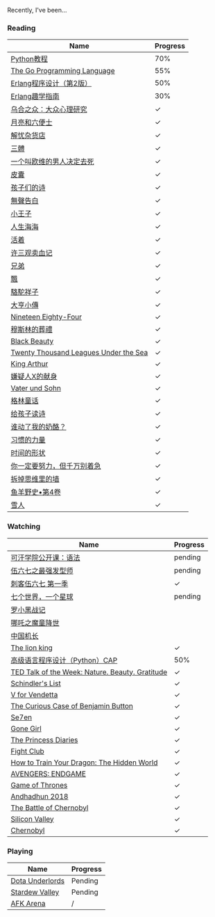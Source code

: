 Recently, I've been...

### Reading


| Name | Progress  |
| --- | --- |
| [Python教程][1]| 70% |
| [The Go Programming Language][2] | 55% |
| [Erlang程序设计（第2版）][3]| 50% |
| [Erlang趣学指南][4]| 30%|
| [乌合之众：大众心理研究](https://zh.wikipedia.org/wiki/乌合之众：大众心理研究)|&#10003;|
| [月亮和六便士](https://zh.wikipedia.org/wiki/%E6%9C%88%E4%BA%AE%E5%92%8C%E5%85%AD%E4%BE%BF%E5%A3%AB)|&#10003; |
| [解忧杂货店](https://book.douban.com/subject/25862578/)| &#10003; |
| [三體](https://zh.wikipedia.org/wiki/%E4%B8%89%E4%BD%93_(%E5%B0%8F%E8%AF%B4))| &#10003;|
| [一个叫欧维的男人决定去死](https://book.douban.com/subject/26672693/)| &#10003; |
| [皮囊](https://book.douban.com/subject/26278687/)| &#10003; |
| [孩子们的诗](https://book.douban.com/subject/27133274/)| &#10003; |
| [無聲告白](https://zh.wikipedia.org/wiki/%E6%97%A0%E5%A3%B0%E5%91%8A%E7%99%BD)| &#10003; |
| [小王子](https://zh.wikipedia.org/wiki/%E5%B0%8F%E7%8E%8B%E5%AD%90)| &#10003; |
| [人生海海](https://book.douban.com/subject/30475767/)| &#10003; |
| [活着][13]| &#10003; |
| [许三观卖血记][14]| &#10003; |
| [兄弟](https://book.douban.com/subject/4882133/)| &#10003; |
| [飄][5] | &#10003; |
| [駱駝祥子][6] | &#10003; |
| [大亨小傳][7] | &#10003; |
| [Nineteen Eighty-Four][8] | &#10003; |
| [穆斯林的葬禮][9] | &#10003; |
| [Black Beauty][10] | &#10003; |
| [Twenty Thousand Leagues Under the Sea][11] | &#10003; |
| [King Arthur][12] | &#10003; |
| [嫌疑人X的献身][28]| &#10003; |
| [Vater und Sohn][32]| &#10003; |
| [格林童话](https://book.douban.com/subject/1880823/)| &#10003; |
| [给孩子读诗](https://book.douban.com/subject/26682576/)| &#10003; |
| [谁动了我的奶酪？](https://book.douban.com/subject/2225735/)| &#10003; |
| [习惯的力量](https://book.douban.com/subject/20507212/)| &#10003; |
| [时间的形状](https://book.douban.com/subject/26992254/)| &#10003; |
| [你一定要努力，但千万别着急](https://book.douban.com/subject/26786048/)| &#10003; |
| [拆掉思维里的墙](https://book.douban.com/subject/6789999/)| &#10003; |
| [鱼羊野史•第4卷](https://book.douban.com/subject/26592869/)| &#10003; |
| [雪人](https://book.douban.com/subject/26729776/)| &#10003; |

### Watching

| Name | Progress  |
| --- | --- |
| [可汗学院公开课：语法](http://open.163.com/newview/movie/courseintro?newurl=%2Fspecial%2FKhan%2Fgrammar.html)| pending|
| [伍六七之最强发型师]() | pending|
| [刺客伍六七 第一季 ](https://movie.douban.com/subject/27624762/)| &#10003; |
| [七个世界，一个星球](https://zh.wikipedia.org/wiki/七个世界，一个星球)|pending|
| [罗小黑战记](https://baike.baidu.com/item/罗小黑战记/22902442) |
| [哪吒之魔童降世](https://movie.douban.com/subject/26794435//) |
| [中国机长](https://movie.douban.com/subject/30295905/) |
| [The lion king](https://www.rottentomatoes.com/m/the_lion_king_2019) | &#10003; |
| [高级语言程序设计（Python）CAP][15] | 50% |
| [TED Talk of the Week: Nature. Beauty. Gratitude][16] |  &#10003; |
| [Schindler's List][17]|  &#10003; |
| [V for Vendetta][18] | &#10003; |
| [The Curious Case of Benjamin Button][19] | &#10003; |
| [Se7en][20] | &#10003; |
| [Gone Girl][21] | &#10003; |
| [The Princess Diaries][22] | &#10003; |
| [Fight Club][23]| &#10003; |
| [How to Train Your Dragon: The Hidden World][24] | &#10003; |
| [AVENGERS: ENDGAME][25] |   &#10003; |
| [Game of Thrones][26] |  &#10003; |
| [Andhadhun 2018][27] |  &#10003; |
| [The Battle of Chernobyl][29] | &#10003; |
| [Silicon Valley][30] | &#10003; |
| [Chernobyl][31] | &#10003; |

### Playing

| Name | Progress  |
| --- | --- |
| [Dota Underlords](https://store.steampowered.com/app/1046930/Dota_Underlords/) | Pending |
| [Stardew Valley][33] | Pending |
| [AFK Arena][34] | / |


[1]:	https://www.liaoxuefeng.com/wiki/1016959663602400
[2]:	http://www.gopl.io/
[3]:	http://www.ituring.com.cn/book/1264
[4]:	https://www.epubit.com/book/detail/27325;jsessionid=C1041437DF3628719D8D3CB8B0EC19F3
[5]:	https://zh.wikipedia.org/zh/%E9%A3%84
[6]:	https://zh.wikipedia.org/wiki/%E9%AA%86%E9%A9%BC%E7%A5%A5%E5%AD%90
[7]:	https://zh.wikipedia.org/wiki/%E4%BA%86%E4%B8%8D%E8%B5%B7%E7%9A%84%E7%9B%96%E8%8C%A8%E6%AF%94
[8]:	https://en.wikipedia.org/wiki/Nineteen_Eighty-Four
[9]:	https://zh.wikipedia.org/wiki/%E7%A9%86%E6%96%AF%E6%9E%97%E7%9A%84%E8%91%AC%E7%A4%BC
[10]:	https://en.wikipedia.org/wiki/Black_Beauty
[11]:	https://en.wikipedia.org/wiki/Twenty_Thousand_Leagues_Under_the_Sea
[12]:	https://en.wikipedia.org/wiki/King_Arthur
[13]:	https://book.douban.com/subject/1082154/
[14]:	https://book.douban.com/subject/1029791/
[15]:	https://www.icourse163.org/course/HIT-1001616002
[16]:	https://www.goodnet.org/articles/ted-talk-week-nature-beauty-gratitude
[17]:	https://www.imdb.com/title/tt0108052/
[18]:	https://www.imdb.com/title/tt0434409/
[19]:	https://www.imdb.com/title/tt0421715/
[20]:	https://www.imdb.com/title/tt0114369/?ref_=nm_knf_t1
[21]:	https://www.imdb.com/title/tt2267998/
[22]:	https://www.imdb.com/title/tt0247638/
[23]:	https://www.imdb.com/title/tt0137523/
[24]:	https://www.imdb.com/title/tt2386490/?ref_=nv_sr_1?ref_=nv_sr_1
[25]:	https://www.rottentomatoes.com/m/avengers_endgame
[26]:	https://en.wikipedia.org/wiki/Game_of_Thrones
[27]: https://www.imdb.com/title/tt8108198/
[28]: https://book.douban.com/subject/3211779/
[29]: https://www.imdb.com/title/tt1832484/
[30]: https://www.imdb.com/title/tt2575988/?ref_=nv_sr_1?ref_=nv_sr_1
[31]: https://www.imdb.com/title/tt7366338/
[32]: https://de.wikipedia.org/wiki/Vater_und_Sohn
[33]: https://www.stardewvalley.net/
[34]: https://www.afkarena.com/

